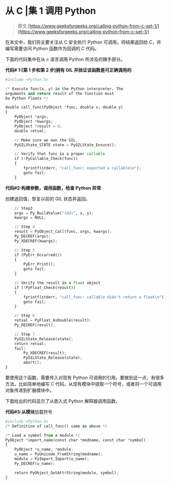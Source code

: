 # 从 C |集 1 调用 Python

> 原文:[https://www.geeksforgeeks.org/calling-python-from-c-set-1/](https://www.geeksforgeeks.org/calling-python-from-c-set-1/)

在本文中，我们将主要关注从 C 安全执行 Python 可调用，将结果返回给 C，并编写需要访问 Python 函数作为回调的 C 代码。

下面的代码集中在从 c 语言调用 Python 所涉及的棘手部分。

**代码# 1:[第 1 步和第 2 步]拥有 GIL 并验证该函数是可正确调用的**

```py
#include <Python.h>

/* Execute func(x, y) in the Python interpreter. The
arguments and return result of the function must
be Python floats */

double call_func(PyObject *func, double x, double y)
{
    PyObject *args;
    PyObject *kwargs;
    PyObject *result = 0;
    double retval;

    // Make sure we own the GIL
    PyGILState_STATE state = PyGILState_Ensure();

    // Verify that func is a proper callable
    if (!PyCallable_Check(func))
    {
        fprintf(stderr, "call_func: expected a callable\n");
        goto fail;
    }
```

**代码#2:构建参数，调用函数，检查 Python 异常**

创建返回值，恢复以前的 GIL 状态并返回。

```py
    // Step3
    args = Py_BuildValue("(dd)", x, y);
    kwargs = NULL;

    // Step 4
    result = PyObject_Call(func, args, kwargs);
    Py_DECREF(args);
    Py_XDECREF(kwargs);

    // Step 5
    if (PyErr_Occurred())
    {
        PyErr_Print();
        goto fail;
    }

    // Verify the result is a float object 
    if (!PyFloat_Check(result))
    {
        fprintf(stderr, "call_func: callable didn't return a float\n");
        goto fail;
    }

    // Step 6
    retval = PyFloat_AsDouble(result);
    Py_DECREF(result);

    // Step 7
    PyGILState_Release(state);
    return retval;
    fail:
        Py_XDECREF(result);
        PyGILState_Release(state);
        abort(); 
}
```

要使用这个函数，需要传入对现有 Python 可调用的引用。要做到这一点，有很多方法，比如简单地编写 C 代码，从现有模块中提取一个符号，或者将一个可调用对象传递到扩展模块中。

下面给出的代码显示了从嵌入式 Python 解释器调用函数。

**代码#3:从模块**加载符号

```py
#include <Python.h>
/* Definition of call_func() same as above */

/* Load a symbol from a module */
PyObject *import_name(const char *modname, const char *symbol)
{
    PyObject *u_name, *module;
    u_name = PyUnicode_FromString(modname);
    module = PyImport_Import(u_name);
    Py_DECREF(u_name);

    return PyObject_GetAttrString(module, symbol);
}
```